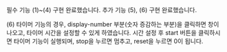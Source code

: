 필수 기능 (1)~(4) 구현 완료했습니다. 
추가 기능 (5), (6) 구현 완료했습니다. 

(6) 타이머 기능의 경우, display-number 부분(숫자 증감하는 부분)을 클릭하면 창이 나오고, 타이머 시간을 설정할 수 있게 하였습니다. 
시간 설정 후 start 버튼을 클릭하시면 타이머 기능이 실행되며, stop을 누르면 멈추고, reset을 누르면 0이 됩니다. 
